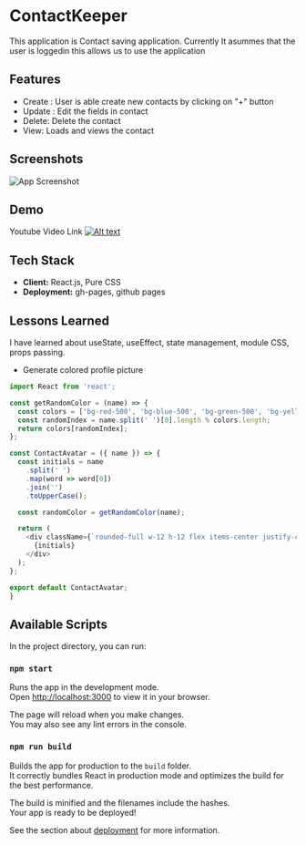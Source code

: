 
# ContactKeeper

This application is Contact saving application. Currently It asummes that the user is loggedin this allows us to use the application

## Features

- Create : User is able create new contacts by clicking on "+" button
- Update : Edit the fields in contact
- Delete: Delete the contact
- View: Loads and views the contact



## Screenshots

![App Screenshot]([https://i.postimg.cc/cJdx3KP5/contacts-app.png](https://i.postimg.cc/cJdx3KP5/contacts-app.png))


## Demo

Youtube Video Link
[![Alt text](https://img.youtube.com/vi/dkXm6N2vKAc/0.jpg)](https://www.youtube.com/watch?v=dkXm6N2vKAc)


## Tech Stack

- **Client:** React.js, Pure CSS
- **Deployment:** gh-pages, github pages


## Lessons Learned

I have learned about useState, useEffect, state management, module CSS, props  passing.

- Generate colored profile picture

```javascript
import React from 'react';

const getRandomColor = (name) => {
  const colors = ['bg-red-500', 'bg-blue-500', 'bg-green-500', 'bg-yellow-500', 'bg-purple-500'];
  const randomIndex = name.split(' ')[0].length % colors.length;
  return colors[randomIndex];
};

const ContactAvatar = ({ name }) => {
  const initials = name
    .split(' ')
    .map(word => word[0])
    .join('')
    .toUpperCase();

  const randomColor = getRandomColor(name);

  return (
    <div className={`rounded-full w-12 h-12 flex items-center justify-center ${randomColor} text-white`}>
      {initials}
    </div>
  );
};

export default ContactAvatar;
}

```


## Available Scripts

In the project directory, you can run:

### `npm start`

Runs the app in the development mode.\
Open [http://localhost:3000](http://localhost:3000) to view it in your browser.

The page will reload when you make changes.\
You may also see any lint errors in the console.

### `npm run build`

Builds the app for production to the `build` folder.\
It correctly bundles React in production mode and optimizes the build for the best performance.

The build is minified and the filenames include the hashes.\
Your app is ready to be deployed!

See the section about [deployment](https://facebook.github.io/create-react-app/docs/deployment) for more information.
